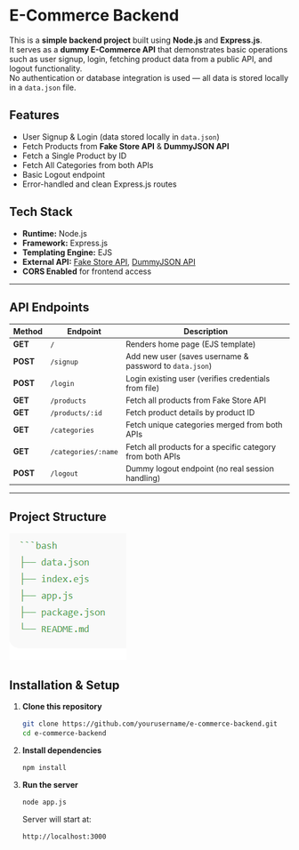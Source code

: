 # E-Commerce Backend 

This is a **simple backend project** built using **Node.js** and **Express.js**.  
It serves as a **dummy E-Commerce API** that demonstrates basic operations such as user signup, login, fetching product data from a public API, and logout functionality.  
No authentication or database integration is used — all data is stored locally in a `data.json` file.


## Features

- User Signup & Login (data stored locally in `data.json`)
- Fetch Products from **Fake Store API** &  **DummyJSON API**
- Fetch a Single Product by ID
- Fetch All Categories from both APIs
- Basic Logout endpoint
- Error-handled and clean Express.js routes


## Tech Stack

- **Runtime:** Node.js  
- **Framework:** Express.js  
- **Templating Engine:** EJS  
- **External API:** [Fake Store API](https://fakestoreapi.com/), [DummyJSON API](https://dummyjson.com/)  
- **CORS Enabled** for frontend access

---

## API Endpoints

| Method | Endpoint | Description |
|--------|-----------|-------------|
| **GET** | `/` | Renders home page (EJS template) |
| **POST** | `/signup` | Add new user (saves username & password to `data.json`) |
| **POST** | `/login` | Login existing user (verifies credentials from file) |
| **GET** | `/products` | Fetch all products from Fake Store API |
| **GET** | `/products/:id` | Fetch product details by product ID |
| **GET** | `/categories` | Fetch unique categories merged from both APIs |
| **GET** | `/categories/:name` | Fetch all products for a specific category from both APIs |
| **POST** | `/logout` | Dummy logout endpoint (no real session handling) |

---

##  Project Structure

<img src="/Folder-Structure.png" />


##  Installation & Setup

1. **Clone this repository**
   ```bash
   git clone https://github.com/yourusername/e-commerce-backend.git
   cd e-commerce-backend
   ```

2. **Install dependencies**
   ```bash
   npm install
   ```

3. **Run the server**
   ```bash
   node app.js
   ```

   Server will start at:  
   ```
   http://localhost:3000
   ```